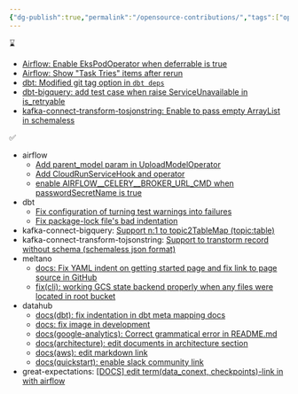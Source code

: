 ```yaml
---
{"dg-publish":true,"permalink":"/opensource-contributions/","tags":["opensource"],"dgEnableSearch":true,"dgLinkPreview":true,"noteIcon":"","created":"2024-10-02T18:51:46.478+09:00"}
---
```



⌛️
- [Airflow: Enable EksPodOperator when deferrable is true](https://github.com/apache/airflow/pull/41380)
- [Airflow: Show "Task Tries" items after rerun](https://github.com/apache/airflow/pull/42620)
- [dbt: Modified git tag option in `dbt deps`](https://github.com/dbt-labs/dbt-core/pull/10398)
- [dbt-bigquery: add test case when raise ServiceUnavailable in is_retryable](https://github.com/dbt-labs/dbt-bigquery/pull/1224)
- [kafka-connect-transform-tosjonstring: Enable to pass empty ArrayList in schemaless](https://github.com/an0r0c/kafka-connect-transform-tojsonstring/pull/20)

✅
- airflow
    - [Add parent_model param in UploadModelOperator](https://github.com/apache/airflow/pull/42091)
    - [Add CloudRunServiceHook and operator](https://github.com/apache/airflow/pull/40008)
    - [enable AIRFLOW\__CELERY\__BROKER_URL_CMD when passwordSecretName is true](https://github.com/apache/airflow/pull/40270)
- dbt
    - [Fix configuration of turning test warnings into failures](https://github.com/dbt-labs/dbt-core/pull/9347)
    - [Fix package-lock file's bad indentation](https://github.com/dbt-labs/dbt-core/pull/9341)
- kafka-connect-bigquery: [Support n:1 to topic2TableMap (topic:table)](https://github.com/confluentinc/kafka-connect-bigquery/pull/361)
- kafka-connect-transform-tojsonstring: [Support to transtorm record without schema (schemaless json format)](https://github.com/an0r0c/kafka-connect-transform-tojsonstring/pull/18)
- meltano
    - [docs: Fix YAML indent on getting started page and fix link to page source in GitHub](https://github.com/meltano/meltano/pull/7187)
    - [fix(cli): working GCS state backend properly when any files were located in root bucket](https://github.com/meltano/meltano/pull/8648)
- datahub
    - [docs(dbt): fix indentation in dbt meta mapping docs](https://github.com/datahub-project/datahub/pull/7045)
    - [docs: fix image in development](https://github.com/datahub-project/datahub/pull/7637)
    - [docs(google-analytics): Correct grammatical error in README.md](https://github.com/datahub-project/datahub/pull/6870)
    - [docs(architecture): edit documents in architecture section](https://github.com/datahub-project/datahub/pull/6798)
    - [docs(aws): edit markdown link](https://github.com/datahub-project/datahub/pull/6706)
    - [docs(quickstart): enable slack community link](https://github.com/datahub-project/datahub/pull/6209)
- great-expectations: [[DOCS] edit term(data_conext, checkpoints)-link in with airflow](https://github.com/great-expectations/great_expectations/pull/6646)